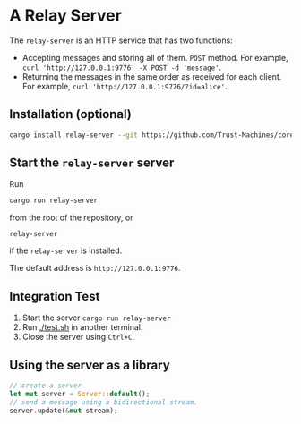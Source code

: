 # A Relay Server

The `relay-server` is an HTTP service that has two functions:

- Accepting messages and storing all of them. `POST` method. 
  For example, `curl 'http://127.0.0.1:9776' -X POST -d 'message'`. 
- Returning the messages in the same order as received for each client. 
  For example, `curl 'http://127.0.0.1:9776/?id=alice'`. 

## Installation (optional)

```sh
cargo install relay-server --git https://github.com/Trust-Machines/core-eng
```

## Start the `relay-server` server

Run

```sh
cargo run relay-server 
```

from the root of the repository, or

```
relay-server
```

if the `relay-server` is installed.

The default address is `http://127.0.0.1:9776`.

## Integration Test

1. Start the server `cargo run relay-server`
2. Run [./test.sh](./test.sh) in another terminal.
3. Close the server using `Ctrl+C`.

## Using the server as a library

```rust
// create a server
let mut server = Server::default();
// send a message using a bidirectional stream.
server.update(&mut stream);
```
